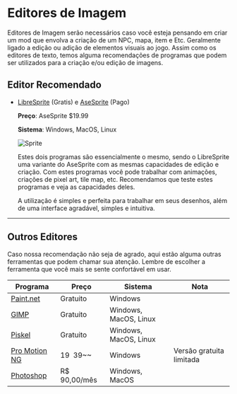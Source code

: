 # Editores de Imagem

Editores de Imagem serão necessários caso você esteja pensando em criar um mod que envolva a criação de um NPC, mapa, item e Etc. Geralmente ligado a edição ou adição de elementos visuais ao jogo. Assim como os editores de texto, temos alguma recomendações de programas que podem ser utilizados para a criação e/ou edição de imagens.

## Editor Recomendado

- [LibreSprite](https://libresprite.github.io/#!/) (Gratis) e [AseSprite](https://www.aseprite.org/) (Pago)

    **Preço**: AseSprite $19.99

    **Sistema**: Windows, MacOS, Linux

    ![Sprite](https://cdn.discordapp.com/attachments/1065426581163606027/1125467952993546400/pcImage.png)

    Estes dois programas são essencialmente o mesmo, sendo o LibreSprite uma variante do AseSprite com as mesmas capacidades de edição e criação. Com estes programas você pode trabalhar com animações, criações de pixel art, tile map, etc. Recomendamos que teste estes programas e veja as capacidades deles.

    A utilização é simples e perfeita para trabalhar em seus desenhos, além de uma interface agradável, simples e intuitiva.

---

## Outros Editores

Caso nossa recomendação não seja de agrado, aqui estão alguma outras ferramentas que podem chamar sua atenção. Lembre de escolher a ferramenta que você mais se sente confortável em usar.

| Programa                                                  | Preço        | Sistema               | Nota                     |
| --------------------------------------------------------- | ------------ | --------------------- | ------------------------ |
| [Paint.net](https://www.getpaint.net/)                    | Gratuito     | Windows               |                          |
| [GIMP](https://www.gimp.org/downloads/)                   | Gratuito     | Windows, MacOS, Linux |                          |
| [Piskel](https://www.piskelapp.com/)                      | Gratuito     | Windows, MacOS, Linux |                          |
| [Pro Motion NG](https://www.cosmigo.com/)                 | $19 ~~$39~~  | Windows               | Versão gratuita limitada |
| [Photoshop](https://www.adobe.com/br/products/photoshop/) | R$ 90,00/mês | Windows, MacOS        |                          |

